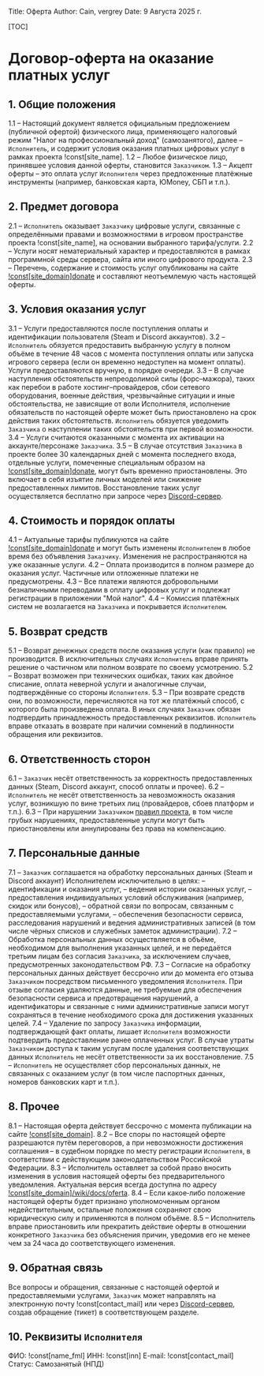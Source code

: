 Title: Оферта
Author: Cain, vergrey
Date: 9 Августа 2025 г.

[TOC]

# Договор-оферта на оказание платных услуг
## 1. Общие положения
1.1 – Настоящий документ является официальным предложением (публичной офертой) физического лица, применяющего налоговый режим "Налог на профессиональный доход" (самозанятого), далее – `Исполнитель`, и содержит условия оказания платных цифровых услуг в рамках проекта !const[site_name].
1.2 – Любое физическое лицо, принявшее условия данной оферты, становится `Заказчиком`.
1.3 – Акцепт оферты – это оплата услуг `Исполнителя` через предложенные платёжные инструменты (например, банковская карта, ЮMoney, СБП и т.п.).

## 2. Предмет договора
2.1 – `Исполнитель` оказывает `Заказчику` цифровые услуги, связанные с определёнными правами и возможностями в игровом пространстве проекта !const[site_name], на основании выбранного тарифа/услуги.
2.2 – Услуги носят нематериальный характер и предоставляются в рамках программной среды сервера, сайта или иного цифрового продукта.
2.3 – Перечень, содержание и стоимость услуг опубликованы на сайте [!const[site_domain]donate](/donate) и составляют неотъемлемую часть настоящей оферты.

## 3. Условия оказания услуг
3.1 – Услуги предоставляются после поступления оплаты и идентификации пользователя (Steam и Discord аккаунтов).
3.2 – `Исполнитель` обязуется предоставить выбранную услугу в полном объёме в течение 48 часов с момента поступления оплаты или запуска игрового сервера (если он временно недоступен на момент оплаты). Услуги предоставляются вручную, в порядке очереди.
3.3 – В случае наступления обстоятельств непреодолимой силы (форс–мажора), таких как перебои в работе хостинг–провайдеров, сбои сетевого оборудования, военные действия, чрезвычайные ситуации и иные обстоятельства, не зависящие от воли Исполнителя, исполнение обязательств по настоящей оферте может быть приостановлено на срок действия таких обстоятельств. `Исполнитель` обязуется уведомить `Заказчика` о наступлении таких обстоятельств при первой возможности.
3.4 – Услуги считаются оказанными с момента их активации на аккаунте/персонаже `Заказчика`.
3.5 – В случае отсутствия `Заказчика` в проекте более 30 календарных дней с момента последнего входа, отдельные услуги, помеченные специальным образом на [!const\[site\_domain\]donate](/donate), могут быть временно приостановлены. Это включает в себя изъятие личных моделей или снижение предоставленных лимитов. Восстановление таких услуг осуществляется бесплатно при запросе через [Discord-сервер](/discord).

## 4. Стоимость и порядок оплаты
4.1 – Актуальные тарифы публикуются на сайте [!const[site_domain]donate](/donate) и могут быть изменены `Исполнителем` в любое время без объявления `Заказчику`. Изменения не распространяются на уже оказанные услуги.
4.2 – Оплата производится в полном размере до оказания услуг. Частичные или отложенные платежи не предусмотрены.
4.3 – Все платежи являются добровольными безналичными переводами в оплату цифровых услуг и подлежат регистрации в приложении "Мой налог".
4.4 – Комиссия платёжных систем не возлагается на `Заказчика` и покрывается `Исполнителем`.

## 5. Возврат средств
5.1 – Возврат денежных средств после оказания услуги (как правило) не производится. В исключительных случаях `Исполнитель` вправе принять решение о частичном или полном возврате по своему усмотрению.
5.2 – Возврат возможен при технических ошибках, таких как двойное списание, оплата неверной услуги и аналогичные случаи, подтверждённые со стороны `Исполнителя`.
5.3 – При возврате средств они, по возможности, перечисляются на тот же платёжный способ, с которого была произведена оплата. В иных случаях `Заказчик` обязан подтвердить принадлежность предоставленных реквизитов. `Исполнитель` вправе отказать в возврате при наличии сомнений в подлинности обращения или реквизитов.

## 6. Ответственность сторон
6.1 – `Заказчик` несёт ответственность за корректность предоставленных данных (Steam, Discord аккаунт, способ оплаты и прочее).
6.2 – `Исполнитель` не несёт ответственность за невозможность оказания услуг, возникшую по вине третьих лиц (провайдеров, сбоев платформ и т.п.).
6.3 – При нарушении `Заказчиком` [правил проекта](/wiki/docs/server_rules/rules), в том числе грубых нарушениях, предоставленные услуги могут быть приостановлены или аннулированы без права на компенсацию.

## 7. Персональные данные
7.1 – `Заказчик` соглашается на обработку персональных данных (Steam и Discord аккаунт) Исполнителем исключительно в целях:
– идентификации и оказания услуг,
– ведения истории оказанных услуг,
– предоставления индивидуальных условий обслуживания (например, скидок или бонусов),
– обратной связи по вопросам, связанным с предоставляемыми услугами,
– обеспечения безопасности сервиса, расследования нарушений и ведения административных записей (в том числе чёрных списков и служебных заметок администрации).
7.2 – Обработка персональных данных осуществляется в объёме, необходимом для выполнения указанных целей, и не передаётся третьим лицам без согласия `Заказчика`, за исключением случаев, предусмотренных законодательством РФ.
7.3 – Согласие на обработку персональных данных действует бессрочно или до момента его отзыва `Заказчиком` посредством письменного уведомления `Исполнителя`. При отзыве согласия удаляются данные, не требуемые для обеспечения безопасности сервиса и предотвращения нарушений, а идентификаторы и связанные с ними административные записи могут сохраняться в течение необходимого срока для достижения указанных целей.
7.4 – Удаление по запросу `Заказчика` информации, подтверждающей факт оплаты, лишает `Исполнителя` возможности подтвердить предоставление ранее оплаченных услуг. В случае утраты `Заказчиком` доступа к таким услугам после удаления соответствующих данных `Исполнитель` не несёт ответственности за их восстановление.
7.5 – `Исполнитель` не осуществляет сбор персональных данных, не связанных с оказанием услуг (в том числе паспортных данных, номеров банковских карт и т.п.).

## 8. Прочее
8.1 – Настоящая оферта действует бессрочно с момента публикации на сайте [!const[site_domain]](/).
8.2 – Все споры по настоящей оферте разрешаются путём переговоров, а при невозможности достижения соглашения – в судебном порядке по месту регистрации `Исполнителя`, в соответствии с действующим законодательством Российской Федерации.
8.3 – Исполнитель оставляет за собой право вносить изменения в условия настоящей оферты без предварительного уведомления. Актуальная версия всегда доступна по адресу [!const[site_domain]/wiki/docs/oferta](/wiki/docs/oferta).
8.4 – Если какое‑либо положение настоящей оферты будет признано уполномоченным органом недействительным, остальные положения сохраняют свою юридическую силу и применяются в полном объёме.
8.5 – Исполнитель вправе приостановить или прекратить действие оферты в отношении конкретного `Заказчика` без объяснения причин, уведомив его не менее чем за 24 часа до соответствующего изменения.

## 9. Обратная связь
Все вопросы и обращения, связанные с настоящей офертой и предоставляемыми услугами, `Заказчик` может направлять на электронную почту !const[contact_mail] или через [Discord-сервер](/discord), создав обращение (тикет) в соответствующем разделе.

## 10. Реквизиты `Исполнителя`
ФИО: !const[name_fml]
ИНН: !const[inn]
E-mail: !const[contact_mail]
Статус: Самозанятый (НПД)


